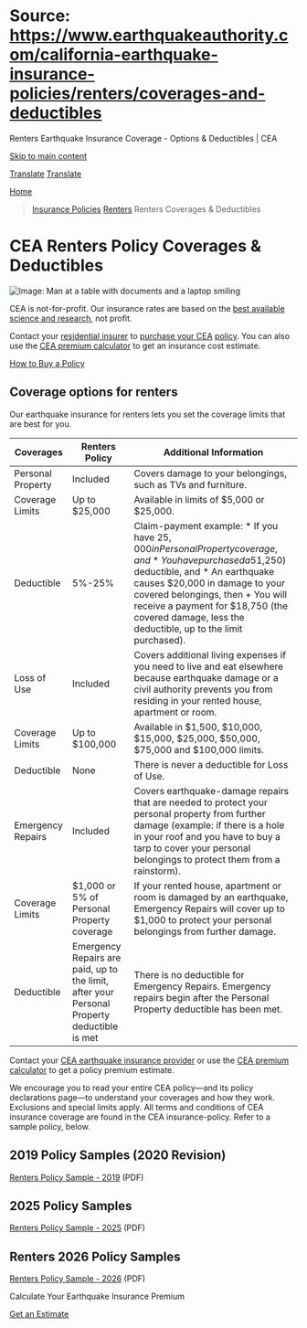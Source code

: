 # Source: https://www.earthquakeauthority.com/california-earthquake-insurance-policies/renters/coverages-and-deductibles

Renters Earthquake Insurance Coverage - Options & Deductibles | CEA

[Skip to main content](#main-content)

[Translate](/translate)
[Translate](/translate)

[Home](/)
> [Insurance Policies](/california-earthquake-insurance-policies)
> [Renters](/california-earthquake-insurance-policies/renters)
> Renters Coverages & Deductibles

# CEA Renters Policy Coverages & Deductibles

![Image: Man at a table with documents and a laptop smiling](/sites/default/files/images/renter-coverages-deductibles-content-image.jpg "Man at a table with documents and a laptop smiling")

CEA is not-for-profit. Our insurance rates are based on the [best available science and research](/about-cea/research-outreach/our-research "California Earthquake Authority (CEA) works hard to ensure that policyholders get earthquake insurance rates based on the best available science."), not profit.

Contact your [residential insurer](/california-earthquake-insurance-policies/participating-residential-insurers-earthquake "CEA Participating Residential Insurers") to [purchase your CEA](/california-earthquake-insurance-policies/how-to-buy-earthquake-insurance-california "How to purchase your CEA policy") [policy](/california-earthquake-insurance-policies/how-to-buy-earthquake-insurance-california "How to purchase your CEA policy"). You can also use the [CEA premium calculator](/california-earthquake-insurance-policies/earthquake-insurance-premium-calculator "CEA premium calculator") to get an insurance cost estimate.

[How to Buy a Policy](/california-earthquake-insurance-policies/how-to-buy-earthquake-insurance-california "How to Buy")

## Coverage options for renters

Our earthquake insurance for renters lets you set the coverage limits that are best for you.

| Coverages | Renters Policy | Additional Information |
| --- | --- | --- |
| Personal Property | Included | Covers damage to your belongings, such as TVs and furniture. |
| Coverage Limits | Up to $25,000 | Available in limits of $5,000 or $25,000. |
| Deductible | 5%-25% | Claim-payment example:   * If you have $25,000 in Personal Property coverage, and * You have purchased a 5% ($1,250) deductible, and * An earthquake causes $20,000 in damage to your covered belongings, then   + You will receive a payment for $18,750 (the covered damage, less the deductible, up to the limit purchased). |
| Loss of Use | Included | Covers additional living expenses if you need to live and eat elsewhere because earthquake damage or a civil authority prevents you from residing in your rented house, apartment or room. |
| Coverage Limits | Up to $100,000 | Available in $1,500, $10,000, $15,000, $25,000, $50,000, $75,000 and $100,000 limits. |
| Deductible | None | There is never a deductible for Loss of Use. |
| Emergency Repairs | Included | Covers earthquake-damage repairs that are needed to protect your personal property from further damage (example: if there is a hole in your roof and you have to buy a tarp to cover your personal belongings to protect them from a rainstorm). |
| Coverage Limits | $1,000 or 5% of Personal Property coverage | If your rented house, apartment or room is damaged by an earthquake, Emergency Repairs will cover up to $1,000 to protect your personal belongings from further damage. |
| Deductible | Emergency Repairs are paid, up to the limit, after your Personal Property deductible is met | There is no deductible for Emergency Repairs. Emergency repairs begin after the Personal Property deductible has been met. |

Contact your [CEA earthquake insurance provider](/california-earthquake-insurance-policies/participating-residential-insurers-earthquake "CEA Participating Residential Insurers") or use the [CEA premium calculator](/california-earthquake-insurance-policies/earthquake-insurance-premium-calculator "CEA Premium Calculator") to get a policy premium estimate.

We encourage you to read your entire CEA policy—and its policy declarations page—to understand your coverages and how they work. Exclusions and special limits apply. All terms and conditions of CEA insurance coverage are found in the CEA insurance-policy. Refer to a sample policy, below.

## 2019 Policy Samples (2020 Revision)

[Renters Policy Sample - 2019](/sites/default/files/documents/2025/renters-policy-sample-2019.pdf) (PDF)

## 2025 Policy Samples

[Renters Policy Sample - 2025](/sites/default/files/documents/2025/renters-policy-sample-2025_0.pdf) (PDF)

## Renters 2026 Policy Samples

[Renters Policy Sample - 2026](/sites/default/files/documents/2025/basic-earthquake-policy-renters-beq4b-01-2026.pdf "Renters Policy Sample - 2026") (PDF)

Calculate Your Earthquake Insurance Premium

[Get an Estimate](/california-earthquake-insurance-policies/earthquake-insurance-premium-calculator)
